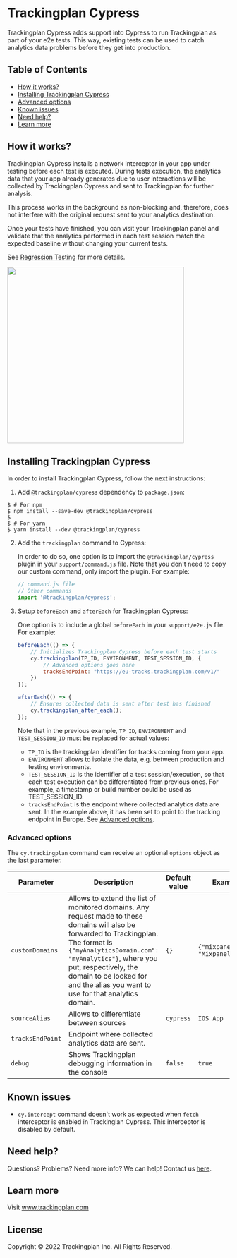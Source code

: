 # Trackingplan Cypress
Trackingplan Cypress adds support into Cypress to run Trackingplan as part of your e2e tests. This way, existing tests can be used to catch analytics data problems before they get into production.

## Table of Contents

- [How it works?](#how-it-works)
- [Installing Trackingplan Cypress](#installing-trackingplan-cypress)
- [Advanced options](#advanced-options)
- [Known issues](#known-issues)
- [Need help?](#need-help)
- [Learn more](#learn-more)

## How it works?

Trackingplan Cypress installs a network interceptor in your app under testing before each test is executed. During tests execution, the analytics data that your app already generates due to user interactions will be collected by Trackingplan Cypress and sent to Trackingplan for further analysis.

This process works in the background as non-blocking and, therefore, does not interfere with the original request sent to your analytics destination.

Once your tests have finished, you can visit your Trackingplan panel and validate that the analytics performed in each test session match the expected baseline without changing your current tests.

See [Regression Testing](https://docs.trackingplan.com/regression-testing) for more details.

<img src="https://user-images.githubusercontent.com/47759/125635223-8298353f-168f-4e31-a881-bc1cb7b21b7e.png" width="400" />

## Installing Trackingplan Cypress

In order to install Trackingplan Cypress, follow the next instructions:

1. Add `@trackingplan/cypress` dependency to `package.json`:

```console
$ # For npm
$ npm install --save-dev @trackingplan/cypress
$
$ # For yarn
$ yarn install --dev @trackingplan/cypress
```

2. Add the `trackingplan` command to Cypress:

    In order to do so, one option is to import the `@trackingplan/cypress` plugin in your `support/command.js` file. Note that you don't need to copy our custom command, only import the plugin. For example:
    
    ```js
    // command.js file
    // Other commands
    import '@trackingplan/cypress';
    ````

 3. Setup `beforeEach` and `afterEach` for Trackingplan Cypress:

    One option is to include a global `beforeEach` in your `support/e2e.js` file. For example:

    ```js
    beforeEach(() => {
        // Initializes Trackingplan Cypress before each test starts
        cy.trackingplan(TP_ID, ENVIRONMENT, TEST_SESSION_ID, {
            // Advanced options goes here
            tracksEndPoint: "https://eu-tracks.trackingplan.com/v1/"
        })
    });

    afterEach(() => {
        // Ensures collected data is sent after test has finished
        cy.trackingplan_after_each();
    });
    ```

    Note that in the previous example, `TP_ID`, `ENVIRONMENT` and `TEST_SESSION_ID` must be replaced for actual values:

    - `TP_ID` is the trackingplan identifier for tracks coming from your app.
    - `ENVIRONMENT` allows to isolate the data, e.g. between production and testing environments.
    - `TEST_SESSION_ID` is the identifier of a test session/execution, so that each test execution can be differentiated from previous ones. For example, a timestamp or build number could be used as TEST_SESSION_ID.
    - `tracksEndPoint` is the endpoint where collected analytics data are sent. In the example above, it has been set to point to the tracking endpoint in Europe. See [Advanced options](#advanced-options).


### Advanced options

The `cy.trackingplan` command can receive an optional `options` object as the last parameter.


| Parameter | Description | Default value | Example |
|-|-|-|-|
| `customDomains` | Allows to extend the list of monitored domains. Any request made to these domains will also be forwarded to Trackingplan. The format is `{"myAnalyticsDomain.com": "myAnalytics"}`, where you put, respectively, the domain to be looked for and the alias you want to use for that analytics domain. | `{}`            | `{"mixpanel.com": "Mixpanel"}` |
| `sourceAlias`   | Allows to differentiate between sources | `cypress` | `IOS App` |
| `tracksEndPoint` | Endpoint where collected analytics data are sent.
| `debug`         | Shows Trackingplan debugging information in the console | `false` | `true` |


## Known issues
- `cy.intercept` command doesn't work as expected when `fetch` interceptor is enabled in Trackinglan Cypress. This interceptor is disabled by default.

## Need help?
Questions? Problems? Need more info? We can help! Contact us [here](mailto:team@trackingplan.com).


## Learn more
Visit www.trackingplan.com


## License
Copyright © 2022 Trackingplan Inc. All Rights Reserved.
